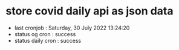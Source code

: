 # store covid daily api as json data

- last cronjob : Saturday, 30 July 2022 13:24:20
- status og cron : success
- status daily cron : success
      
      